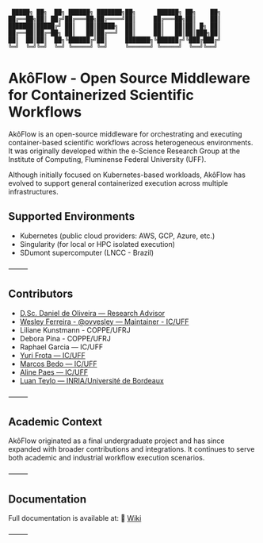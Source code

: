 ```
 █████╗ ██╗  ██╗ ██████╗ ███████╗██╗      ██████╗ ██╗    ██╗
██╔══██╗██║ ██╔╝██╔═══██╗██╔════╝██║     ██╔═══██╗██║    ██║
███████║█████╔╝ ██║   ██║█████╗  ██║     ██║   ██║██║ █╗ ██║
██╔══██║██╔═██╗ ██║   ██║██╔══╝  ██║     ██║   ██║██║███╗██║
██║  ██║██║  ██╗╚██████╔╝██║     ███████╗╚██████╔╝╚███╔███╔╝
╚═╝  ╚═╝╚═╝  ╚═╝ ╚═════╝ ╚═╝     ╚══════╝ ╚═════╝  ╚══╝╚══╝
```

# AkôFlow - Open Source Middleware for Containerized Scientific Workflows

AkôFlow is an open-source middleware for orchestrating and executing container-based scientific workflows across heterogeneous environments. It was originally developed within the e-Science Research Group at the Institute of Computing, Fluminense Federal University (UFF).

Although initially focused on Kubernetes-based workloads, AkôFlow has evolved to support general containerized execution across multiple infrastructures.

## Supported Environments

* Kubernetes (public cloud providers: AWS, GCP, Azure, etc.)
* Singularity (for local or HPC isolated execution)
* SDumont supercomputer (LNCC - Brazil)

⸻

## Contributors
* [D.Sc. Daniel de Oliveira — Research Advisor](http://profs.ic.uff.br/~danielcmo/)  
* [Wesley Ferreira - @ovvesley — Maintainer - IC/UFF](https://github.com/ovvesley)  
* Liliane Kunstmann - COPPE/UFRJ
* Debora Pina - COPPE/UFRJ
* Raphael Garcia — IC/UFF
* [Yuri Frota — IC/UFF](http://www.ic.uff.br/~yuri/)  
* [Marcos Bedo — IC/UFF](https://www.professores.uff.br/marcosbedo/)  
* [Aline Paes — IC/UFF](http://www.ic.uff.br/~alinepaes/)  
* [Luan Teylo — INRIA/Université de Bordeaux](https://team.inria.fr/)  


⸻

## Academic Context

AkôFlow originated as a final undergraduate project and has since expanded with broader contributions and integrations. It continues to serve both academic and industrial workflow execution scenarios.

⸻

## Documentation

Full documentation is available at:
📘 [Wiki](https://github.com/UFFeScience/akoflow/wiki)

⸻
